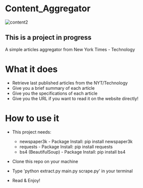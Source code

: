 # Content_Aggregator


![content2](https://github.com/KariHab/Content_Aggregator/assets/121245611/9d5aea41-9875-4507-ad6c-a1a3fbbd7c93)


This is a project in progress
--------------------------------
A simple articles aggregator from New York Times - Technology

# What it does
* Retrieve last published articles from the NYT/Technology
* Give you a brief summary of each article
* Give you the specifications of each article
* Give you the URL if you want to read it on the website directly!

# How to use it
* This project needs:
    * newspaper3k - Package Install: pip install newspaper3k
    * requests - Package Install: pip install requests
    * bs4 (BeautifulSoup) - Package Install: pip install bs4

* Clone this repo on your machine
* Type 'python extract.py main.py scrape.py' in your terminal 
* Read & Enjoy!
